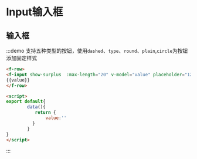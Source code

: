 # Input输入框 


## 输入框
:::demo 支持五种类型的按钮，使用`dashed`、`type`、`round`、`plain`,`circle`为按钮添加固定样式
```html
<f-row>
<f-input show-surplus  :max-length="20" v-model="value" placeholder="123"></f-input>
{{value}}
</f-row>

<script>
export default{
        data(){
           return {
               value:''           
          }
        }
}
</script>
```
:::



